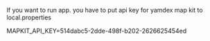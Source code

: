 If you want to run app. you have to put api key for yamdex map kit to local.properties

MAPKIT_API_KEY=514dabc5-2dde-498f-b202-2626625454ed
